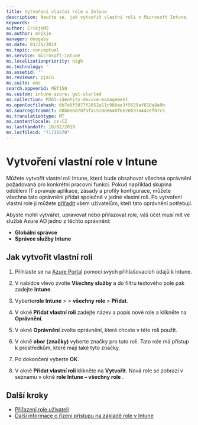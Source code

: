 ```yaml
---
title: Vytvoření vlastní role v Intune
description: Naučte se, jak vytvořit vlastní roli v Microsoft Intune.
keywords: ''
author: ErikjeMS
ms.author: erikje
manager: dougeby
ms.date: 03/26/2019
ms.topic: conceptual
ms.service: microsoft-intune
ms.localizationpriority: high
ms.technology: ''
ms.assetid: ''
ms.reviewer: pjain
ms.suite: ems
search.appverid: MET150
ms.custom: intune-azure; get-started
ms.collection: M365-identity-device-management
ms.openlocfilehash: 6b7e8f5077f2052a11c980ae3f5629af810a8a0b
ms.sourcegitcommit: 88b6e6d70f5fa15708e640f6e20b97a442ef07c5
ms.translationtype: MT
ms.contentlocale: cs-CZ
ms.lasthandoff: 10/02/2019
ms.locfileid: "71731570"
---
```

# <a name="create-a-custom-role-in-intune"></a>Vytvoření vlastní role v Intune

Můžete vytvořit vlastní roli Intune, která bude obsahovat všechna oprávnění požadovaná pro konkrétní pracovní funkci. Pokud například skupina oddělení IT spravuje aplikace, zásady a profily konfigurace, můžete všechna tato oprávnění přidat společně v jedné vlastní roli. Po vytvoření vlastní role ji můžete [přiřadit](assign-role.md) všem uživatelům, kteří tato oprávnění potřebují.

Abyste mohli vytvářet, upravovat nebo přiřazovat role, váš účet musí mít ve službě Azure AD jedno z těchto oprávnění:
- **Globální správce**
- **Správce služby Intune**

## <a name="to-create-a-custom-role"></a>Jak vytvořit vlastní roli

1. Přihlaste se na [Azure Portal](https://portal.azure.com) pomocí svých přihlašovacích údajů k Intune.

2. V nabídce vlevo zvolte **Všechny služby** a do filtru textového pole pak zadejte **Intune**.

3. Vyberte**role** **Intune** >   > **všechny role** > **Přidat**.

4. V okně **Přidat vlastní roli** zadejte název a popis nové role a klikněte na **Oprávnění**.

5. V okně **Oprávnění** zvolte oprávnění, která chcete v této roli použít.

6. V okně **obor (značky)** vyberte značky pro tuto roli. Tato role má přístup k prostředkům, které mají také tyto značky.

7. Po dokončení vyberte **OK**.

8. V okně **Přidat vlastní roli** klikněte na **Vytvořit**. Nová role se zobrazí v seznamu v okně **role Intune – všechny role** .

## <a name="next-steps"></a>Další kroky
- [Přiřazení role uživateli](assign-role.md)
- [Další informace o řízení přístupu na základě role v Intune](role-based-access-control.md)
